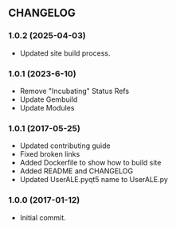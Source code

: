 CHANGELOG
---------
 
### 1.0.2 (2025-04-03)
- Updated site build process.

### 1.0.1 (2023-6-10)
- Remove "Incubating" Status Refs
- Update Gembuild
- Update Modules

### 1.0.1 (2017-05-25)
- Updated contributing guide
- Fixed broken links
- Added Dockerfile to show how to build site
- Added README and CHANGELOG
- Updated UserALE.pyqt5 name to UserALE.py

### 1.0.0 (2017-01-12)
- Initial commit.